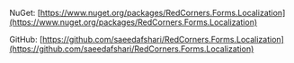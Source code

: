 NuGet: [https://www.nuget.org/packages/RedCorners.Forms.Localization](https://www.nuget.org/packages/RedCorners.Forms.Localization)

GitHub: [https://github.com/saeedafshari/RedCorners.Forms.Localization](https://github.com/saeedafshari/RedCorners.Forms.Localization)

